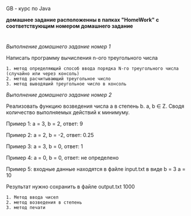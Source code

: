 GB - курс по Java

**домашнее задание расположенны в папках "HomeWork" с соответствующим номером домашнего задание**
#
*Выполнение домашнего задание номер 1*

Написать программу вычисления n-ого треугольного числа

    1. метод определяющий способ ввода порядка N-го треугольного числа (случайно или через консоль)
    2. метод расчитывающий треугольное число
    3. метод выводяший треугольное число в консоль

*Выполнение домашнего задание номер 2*

Реализовать функцию возведения числа а в степень b. a, b ∈ Z. Сводя количество выполняемых действий к минимуму.

Пример 1: а = 3, b = 2, ответ: 9

Пример 2: а = 2, b = -2, ответ: 0.25

Пример 3: а = 3, b = 0, ответ: 1

Пример 4: а = 0, b = 0, ответ: не определено

Пример 5: входные данные находятся в файле input.txt в виде
b = 3
a = 10

Результат нужно сохранить в файле output.txt
1000

    1. Метод ввода чисел
    2. метод возведения в степень
    3. метод печати